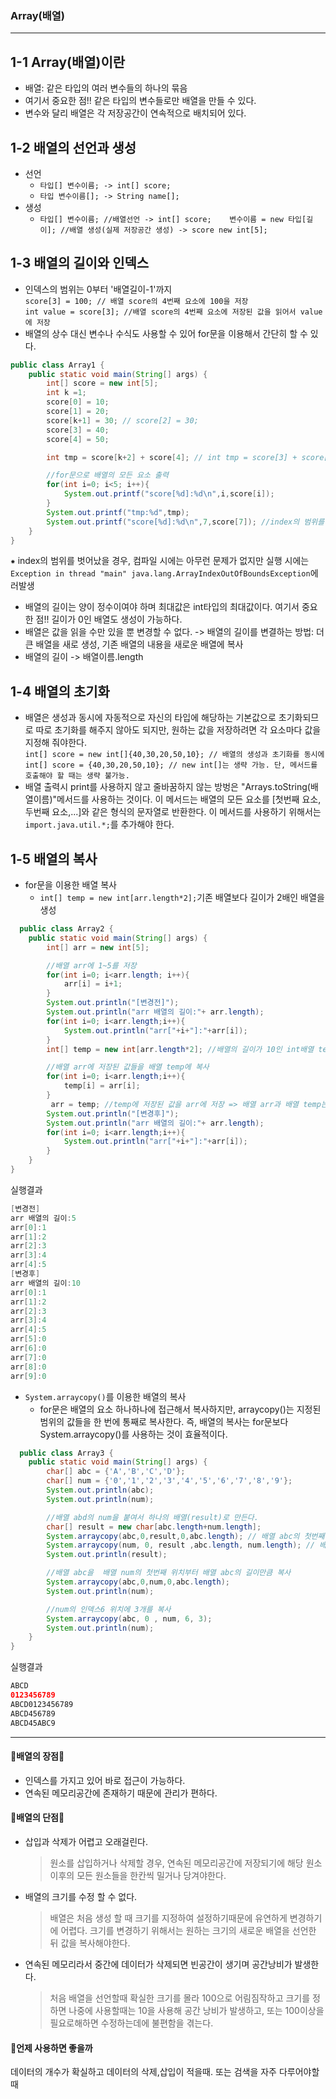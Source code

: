 ### Array(배열)
---
## 1-1 Array(배열)이란
+ 배열: 같은 타입의 여러 변수들의 하나의 묶음
+ 여기서 중요한 점!! 같은 타입의 변수들로만 배열을 만들 수 있다.
+ 변수와 달리 배열은 각 저장공간이 연속적으로 배치되어 있다.
## 1-2 배열의 선언과 생성
 + 선언
   + `타입[] 변수이름; -> int[] score;`
   + `타입 변수이름[]; -> String name[];`
 + 생성
   + `타입[] 변수이름; //배열선언 -> int[] score;   
     변수이름 = new 타입[길이]; //배열 생성(실제 저장공간 생성) -> score new int[5];`

## 1-3 배열의 길이와 인덱스
+ 인덱스의 범위는 0부터 '배열길이-1'까지  
`score[3] = 100; // 배열 score의 4번째 요소에 100을 저장`    
`int value = score[3]; //배열 score의 4번째 요소에 저장된 값을 읽어서 value에 저장`
+ 배열의 상수 대신 변수나 수식도 사용할 수 있어 for문을 이용해서 간단히 할 수 있다.  
```java
public class Array1 {
    public static void main(String[] args) {
        int[] score = new int[5];
        int k =1;
        score[0] = 10;
        score[1] = 20;
        score[k+1] = 30; // score[2] = 30;
        score[3] = 40;
        score[4] = 50;

        int tmp = score[k+2] + score[4]; // int tmp = score[3] + score[4]

        //for문으로 배열의 모든 요소 출력
        for(int i=0; i<5; i++){
            System.out.printf("score[%d]:%d\n",i,score[i]);
        }
        System.out.printf("tmp:%d",tmp);
        System.out.printf("score[%d]:%d\n",7,score[7]); //index의 범위를 벗어난 값
    }
}
```
⁕ index의 범위를 벗어났을 경우, 컴파일 시에는 아무런 문제가 없지만 실행 시에는 `Exception in thread "main" java.lang.ArrayIndexOutOfBoundsException`에러발생

+ 배열의 길이는 양이 정수이여야 하며 최대값은 int타입의 최대값이다. 여기서 중요한 점!! 길이가 0인 배열도 생성이 가능하다. 
+ 배열은 값을 읽을 수만 있을 뿐 변경할 수 없다. -> 배열의 길이를 변결하는 방법: 더 큰 배열을 새로 생성, 기존 배열의 내용을 새로운 배열에 복사
+ 배열의 길이 -> 배열이름.length 
## 1-4 배열의 초기화
+ 배열은 생성과 동시에 자동적으로 자신의 타입에 해당하는 기본값으로 초기화되므로 따로 초기화를 해주지 않아도 되지만, 원하는 값을 저장하려면 각 요소마다 값을 지정해 줘야한다.  
  `int[] score = new int[]{40,30,20,50,10}; // 배열의 생성과 초기화를 동시에`  
  `int[] score = {40,30,20,50,10}; // new int[]는 생략 가능. 단, 메서드를 호출해야 할 때는 생략 불가능.`
 + 배열 출력시 print를 사용하지 않고 줄바꿈하지 않는 방벙은 "Arrays.toString(배열이름)"메서드를 사용하는 것이다. 이 메서드는 배열의 모든 요소를 [첫번째 요소, 두번째 요소,...]와 같은 형식의 문자열로 반환한다. 이 메서드를 사용하기 위해서는 `import.java.util.*;`를 추가해야 한다.
## 1-5 배열의 복사
+ for문을 이용한 배열 복사
  + `int[] temp = new int[arr.length*2];`기존 배열보다 길이가 2배인 배열을 생성
```java
  public class Array2 {
    public static void main(String[] args) {
        int[] arr = new int[5];

        //배열 arr에 1~5를 저장
        for(int i=0; i<arr.length; i++){
            arr[i] = i+1;
        }
        System.out.println("[변경전]");
        System.out.println("arr 배열의 길이:"+ arr.length);
        for(int i=0; i<arr.length;i++){
            System.out.println("arr["+i+"]:"+arr[i]);
        }
        int[] temp = new int[arr.length*2]; //배열의 길이가 10인 int배열 temp가 생성되고, 배열 temp의 각 요소는 int의 기본값인 0으로 초기화 된다.

        //배열 arr에 저장된 값들을 배열 temp에 복사
        for(int i=0; i<arr.length;i++){
            temp[i] = arr[i];
        }
         arr = temp; //temp에 저장된 값을 arr에 저장 => 배열 arr과 배열 temp는 이름만 다를뿐 동일한 배열, 배열은 참조변수를 통해서만 접근할 수 있기 때문에 자신을 가리키는 참조변수가 없는 배열은 더 이상 사용할 수 없다. 따라서 arr이 가리키던 배열은 더 이상 사용할 수 없음.
        System.out.println("[변경후]");
        System.out.println("arr 배열의 길이:"+ arr.length);
        for(int i=0; i<arr.length;i++){
            System.out.println("arr["+i+"]:"+arr[i]);
        }
    }
}

```  

실행결과
``` java
[변경전]
arr 배열의 길이:5
arr[0]:1
arr[1]:2
arr[2]:3
arr[3]:4
arr[4]:5
[변경후]
arr 배열의 길이:10
arr[0]:1
arr[1]:2
arr[2]:3
arr[3]:4
arr[4]:5
arr[5]:0
arr[6]:0
arr[7]:0
arr[8]:0
arr[9]:0
```
+ `System.arraycopy()`를 이용한 배열의 복사
  + for문은 배열의 요소 하나하나에 접근해서 복사하지만, arraycopy()는 지정된 범위의 값들을 한 번에 통째로 복사한다. 즉, 배열의 복사는 for문보다 System.arraycopy()를 사용하는 것이 효율적이다.
```java
  public class Array3 {
    public static void main(String[] args) {
        char[] abc = {'A','B','C','D'};
        char[] num = {'0','1','2','3','4','5','6','7','8','9'};
        System.out.println(abc);
        System.out.println(num);

        //배열 abd의 num을 붙여서 하나의 배열(result)로 만든다.
        char[] result = new char[abc.length+num.length];
        System.arraycopy(abc,0,result,0,abc.length); // 배열 abc의 첫번째 요소부터 시작해서 abc.length개의 데이터를 배열 result의 첫번째 요소에 복사
        System.arraycopy(num, 0, result ,abc.length, num.length); // 배열 num의 첫번째 요소부터 시작해서 num.length개의 데이터를 배열 result의 abc.length길이 만큼 복사
        System.out.println(result);

        //배열 abc을  배열 num의 첫번째 위치부터 배열 abc의 길이만큼 복사
        System.arraycopy(abc,0,num,0,abc.length);
        System.out.println(num);

        //num의 인덱스6 위치에 3개를 복사
        System.arraycopy(abc, 0 , num, 6, 3);
        System.out.println(num);
    }
}

```
실행결과
```java
ABCD
0123456789
ABCD0123456789
ABCD456789
ABCD45ABC9

```
---


#### 🎁배열의 장점🎁
- 인덱스를 가지고 있어 바로 접근이 가능하다.
- 연속된 메모리공간에 존재하기 때문에 관리가 편하다.

#### 🎃배열의 단점🎃
- 삽입과 삭제가 어렵고 오래걸린다.
  > 원소를 삽입하거나 삭제할 경우, 연속된 메모리공간에 저장되기에 해당 원소 이후의 모든 원소들을 한칸씩 밀거나 당겨야한다.
- 배열의 크기를 수정 할 수 없다.
  > 배열은 처음 생성 할 때 크기를 지정하여 설정하기때문에 유연하게 변경하기에 어렵다.
  > 크기를 변경하기 위해서는 원하는 크기의 새로운 배열을 선언한 뒤 값을 복사해야한다.
- 연속된 메모리라서 중간에 데이터가 삭제되면 빈공간이 생기며 공간낭비가 발생한다.
  > 처음 배열을 선언할때 확실한 크기를 몰라 100으로 어림짐작하고 크기를 정하면 나중에 사용할때는 10을 사용해 공간 낭비가 발생하고, 또는 100이상을 필요로해하면 수정하는데에 불편함을 겪는다.

#### 🎈언제 사용하면 좋을까

데이터의 개수가 확실하고 데이터의 삭제,삽입이 적을때. 또는 검색을 자주 다루어야할때

